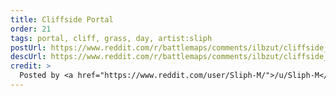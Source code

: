 ```yaml
---
title: Cliffside Portal
order: 21
tags: portal, cliff, grass, day, artist:sliph
postUrl: https://www.reddit.com/r/battlemaps/comments/ilbzut/cliffside_portal_30x25/
descUrl: https://www.reddit.com/r/battlemaps/comments/ilbzut/cliffside_portal_30x25/g3qxeuv/
credit: >
  Posted by <a href="https://www.reddit.com/user/Sliph-M/">/u/Sliph-M</a> to <a href="https://www.reddit.com/r/battlemaps/">/r/battlemaps</a> in Sep, 2020. <br/> Please support the artist on <a href="https://www.patreon.com/sliph">Patreon</a>, as well as follow them on <a href="https://www.instagram.com/matiasberchtart/">Instagram</a>
---
```

